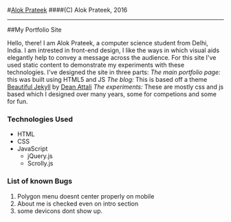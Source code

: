 #[Alok Prateek](http://alokprateek.ml)
####(C) Alok Prateek, 2016
_____________________________________________________________________
##My Portfolio Site

Hello, there! I am Alok Prateek, a computer science student from Delhi, India.
I am intrested in front-end design, I like the ways in which visual aids elegantly help to convey a message across the audience.
For this site I've used static content to demonstrate my experiments with these technologies.
I've designed the site in three parts:
	*The main portfolio page:* this was built using HTML5 and JS
	*The blog:* This is based off a theme [Beautiful Jekyll](http://deanattali.com/beautiful-jekyll) by [Dean Attali](http://deanattali.com)
	*The experiments:* These are mostly css and js based which I designed over many years, some for competions and some for fun.



### Technologies Used
* HTML
* CSS
* JavaScript
  - jQuery.js
  - Scrolly.js

### List of known Bugs
1. Polygon menu doesnt center properly on mobile
2. About me is checked even on intro section
3. some devicons dont show up.
